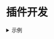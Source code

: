 # 插件开发
<details>
  <summary>示例</summary>
  - [ReplaceGoogleCDN](https://github.com/justjavac/ReplaceGoogleCDN/blob/master/firfox/js/background.js)
</details>
